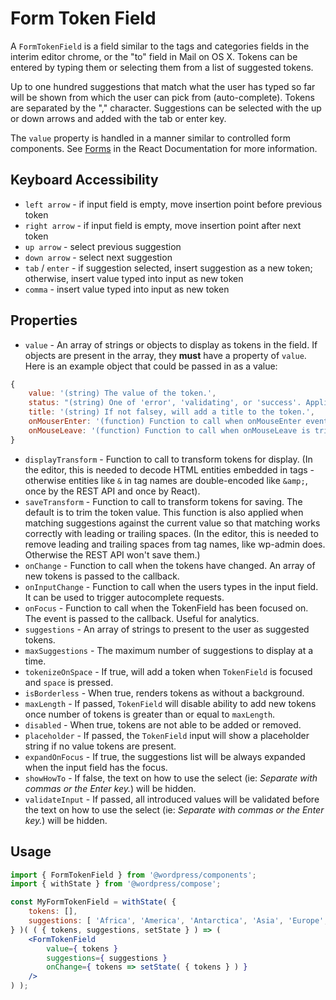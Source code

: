 # Form Token Field

A `FormTokenField` is a field similar to the tags and categories fields in the interim editor chrome, or the "to" field in Mail on OS X. Tokens can be entered by typing them or selecting them from a list of suggested tokens.

Up to one hundred suggestions that match what the user has typed so far will be shown from which the user can pick from (auto-complete). Tokens are separated by the "," character. Suggestions can be selected with the up or down arrows and added with the tab or enter key.

The `value` property is handled in a manner similar to controlled form components. See [Forms](http://facebook.github.io/react/docs/forms.html) in the React Documentation for more information.

## Keyboard Accessibility

- `left arrow` - if input field is empty, move insertion point before previous token
- `right arrow` - if input field is empty, move insertion point after next token
- `up arrow` - select previous suggestion
- `down arrow` - select next suggestion
- `tab` / `enter` - if suggestion selected, insert suggestion as a new token; otherwise, insert value typed into input as new token
- `comma` - insert value typed into input as new token

## Properties

- `value` - An array of strings or objects to display as tokens in the field. If objects are present in the array, they **must** have a property of `value`. Here is an example object that could be passed in as a value:

```javascript
{
	value: '(string) The value of the token.',
	status: "(string) One of 'error', 'validating', or 'success'. Applies styles to token."
	title: '(string) If not falsey, will add a title to the token.',
	onMouserEnter: '(function) Function to call when onMouseEnter event triggered on token.'
	onMouseLeave: '(function) Function to call when onMouseLeave is triggered on token.'
}
```
- `displayTransform` - Function to call to transform tokens for display.  (In
  the editor, this is needed to decode HTML entities embedded in tags -
  otherwise entities like `&` in tag names are double-encoded like `&amp;`,
  once by the REST API and once by React).
- `saveTransform` - Function to call to transform tokens for saving.  The
  default is to trim the token value.  This function is also applied when
  matching suggestions against the current value so that matching works
  correctly with leading or trailing spaces.  (In the editor, this is needed to
  remove leading and trailing spaces from tag names, like wp-admin does.
  Otherwise the REST API won't save them.)
- `onChange` - Function to call when the tokens have changed. An array of new
  tokens is passed to the callback.
- `onInputChange` - Function to call when the users types in the input field. It can be used to trigger autocomplete requests.
- `onFocus` - Function to call when the TokenField has been focused on. The event is passed to the callback. Useful for analytics.
- `suggestions` - An array of strings to present to the user as suggested
  tokens.
- `maxSuggestions` - The maximum number of suggestions to display at a time.
- `tokenizeOnSpace` - If true, will add a token when `TokenField` is focused and `space` is pressed.
- `isBorderless` - When true, renders tokens as without a background.
- `maxLength` - If passed, `TokenField` will disable ability to add new tokens once number of tokens is greater than or equal to `maxLength`.
- `disabled` - When true, tokens are not able to be added or removed.
- `placeholder` - If passed, the `TokenField` input will show a placeholder string if no value tokens are present.
- `expandOnFocus` - If true, the suggestions list will be always expanded when the input field has the focus.
- `showHowTo` - If false, the text on how to use the select (ie: _Separate with commas or the Enter key._) will be hidden.
- `validateInput` - If passed, all introduced values will be validated before the text on how to use the select (ie: _Separate with commas or the Enter key._) will be hidden.

## Usage

```jsx
import { FormTokenField } from '@wordpress/components';
import { withState } from '@wordpress/compose';

const MyFormTokenField = withState( {
	tokens: [],
	suggestions: [ 'Africa', 'America', 'Antarctica', 'Asia', 'Europe', 'Oceania' ],
} )( ( { tokens, suggestions, setState } ) => ( 
	<FormTokenField 
		value={ tokens } 
		suggestions={ suggestions } 
		onChange={ tokens => setState( { tokens } ) }
	/>
) );
```
